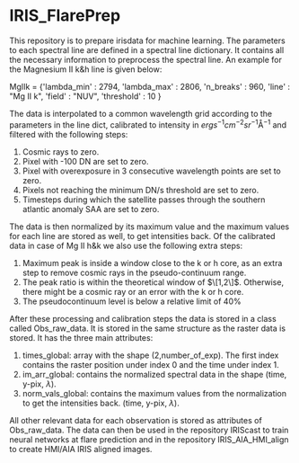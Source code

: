 # IRIS_FlarePrep

This repository is to prepare irisdata for machine learning. 
The parameters to each spectral line are defined in a spectral line dictionary. It contains all the necessary information to preprocess the spectral line. An example for the Magnesium II k&h line is given below:

MgIIk = {'lambda_min' : 2794,
         'lambda_max' : 2806,
         'n_breaks' : 960,
         'line' : "Mg II k",
         'field' : "NUV",
         'threshold' : 10
        }

The data is interpolated to a common wavelength grid according to the parameters in the line dict, calibrated to intensity in $erg s^{-1} cm^{-2} sr^{-1} \Angstrom^{-1}$ and filtered with the following steps:

1. Cosmic rays to zero. 
2. Pixel with -100 DN are set to zero.
3. Pixel with overexposure in 3 consecutive wavelength points are set to zero.
4. Pixels not reaching the minimum DN/s threshold are set to zero.
5. Timesteps during which the satellite passes through the southern atlantic anomaly SAA are set to zero.

The data is then normalized by its maximum value and the maximum values for each line are stored as well, to get intensities back.
Of the calibrated data in case of Mg II h&k we also use the following extra steps:

1. Maximum peak is inside a window close to the k or h core, as an extra step to remove cosmic rays in the pseudo-continuum range.
2. The peak ratio is within the theoretical window of $\[1,2\]$. Otherwise, there might be a cosmic ray or an error with the k or h core.
3. The pseudocontinuum level is below a relative limit of 40%

After these processing and calibration steps the data is stored in a class called Obs_raw_data. It is stored in the same structure as the raster data is stored. It has the three main attributes: 

1. times_global: array with the shape (2,number_of_exp). The first index contains the raster position under index 0 and the time under index 1.
2. im_arr_global: contains the normalized spectral data in the shape (time, y-pix, $\lambda$).
3. norm_vals_global: contains the maximum values from the normalization to get the intensities back. (time, y-pix, $\lambda$).

All other relevant data for each observation is stored as attributes of Obs_raw_data.
The data can then be used in the repository IRIScast to train neural networks at flare prediction and in the repository IRIS_AIA_HMI_align to create HMI/AIA IRIS aligned images.

